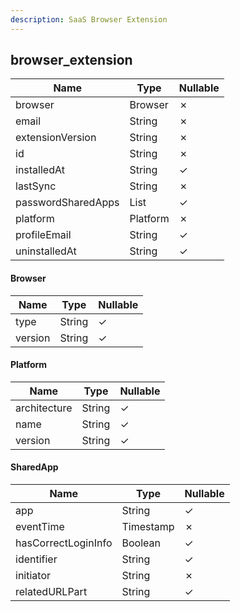 ```yaml
---
description: SaaS Browser Extension
---
```

browser_extension
-----------------

| **Name**           | **Type**   | **Nullable** |
| ------------------ | ---------- | ------------ |
| browser            | Browser    | &cross;      |
| email              | String     | &cross;      |
| extensionVersion   | String     | &cross;      |
| id                 | String     | &cross;      |
| installedAt        | String     | &check;      |
| lastSync           | String     | &cross;      |
| passwordSharedApps | List<List> | &check;      |
| platform           | Platform   | &cross;      |
| profileEmail       | String     | &check;      |
| uninstalledAt      | String     | &check;      |

#### Browser
| **Name** | **Type** | **Nullable** |
| -------- | -------- | ------------ |
| type     | String   | &check;      |
| version  | String   | &check;      |

#### Platform
| **Name**     | **Type** | **Nullable** |
| ------------ | -------- | ------------ |
| architecture | String   | &check;      |
| name         | String   | &check;      |
| version      | String   | &check;      |

#### SharedApp
| **Name**            | **Type**  | **Nullable** |
| ------------------- | --------- | ------------ |
| app                 | String    | &check;      |
| eventTime           | Timestamp | &cross;      |
| hasCorrectLoginInfo | Boolean   | &check;      |
| identifier          | String    | &check;      |
| initiator           | String    | &cross;      |
| relatedURLPart      | String    | &check;      |
